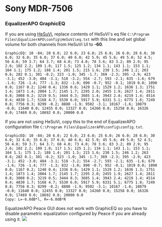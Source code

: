# Sony MDR-7506
### EqualizerAPO GraphicEQ
If you are using [HeSuVi](https://sourceforge.net/projects/hesuvi/), replace contents of HeSuVi's eq file `C:\Program Files\EqualizerAPO\config\HeSuVi\eq.txt` with this line and set global volume for both channels from HeSuVi UI to **-60**.
```
GraphicEQ: 10 -84; 20 6.0; 22 6.0; 23 6.0; 25 6.0; 26 6.0; 28 6.0; 30 6.0; 32 6.0; 35 6.0; 37 6.0; 40 6.0; 42 5.9; 45 5.6; 49 5.0; 52 4.5; 56 4.0; 59 3.7; 64 3.7; 68 4.0; 73 4.0; 78 3.6; 83 3.2; 89 2.9; 95 2.6; 102 2.2; 109 1.8; 117 1.5; 125 1.2; 134 1.1; 143 1.1; 153 1.1; 164 1.1; 175 1.2; 188 1.4; 201 1.5; 215 1.6; 230 1.5; 246 1.2; 263 0.6; 282 0.1; 301 -0.2; 323 -1.0; 345 -1.7; 369 -2.3; 395 -2.9; 423 -3.1; 452 -3.0; 484 -3.1; 518 -3.2; 554 -2.7; 593 -2.1; 635 -1.6; 679 -1.6; 726 -1.4; 777 -1.3; 832 -1.0; 890 -0.7; 952 -0.1; 1019 0.0; 1090 0.0; 1167 0.2; 1248 0.4; 1336 0.6; 1429 1.1; 1529 1.2; 1636 1.3; 1751 1.4; 1873 1.4; 2004 1.7; 2145 1.7; 2295 2.0; 2455 1.9; 2627 1.4; 2811 0.8; 3008 0.2; 3219 0.5; 3444 0.3; 3685 1.4; 3943 2.4; 4219 1.4; 4514 0.4; 4830 1.7; 5168 4.7; 5530 6.0; 5917 5.9; 6331 5.1; 6775 1.8; 7249 0.8; 7756 0.3; 8299 -0.2; 8880 -1.9; 9502 -3.1; 10167 -1.6; 10879 -0.0; 11640 0.0; 12455 0.0; 13327 0.0; 14260 0.0; 15258 0.0; 16326 0.0; 17469 0.0; 18692 0.0; 20000 0.0
```
If you are not using HeSuVi, copy this to the end of EqualizerAPO configuration file `C:\Program Files\EqualizerAPO\config\config.txt`.
```
GraphicEQ: 10 -84; 20 6.0; 22 6.0; 23 6.0; 25 6.0; 26 6.0; 28 6.0; 30 6.0; 32 6.0; 35 6.0; 37 6.0; 40 6.0; 42 5.9; 45 5.6; 49 5.0; 52 4.5; 56 4.0; 59 3.7; 64 3.7; 68 4.0; 73 4.0; 78 3.6; 83 3.2; 89 2.9; 95 2.6; 102 2.2; 109 1.8; 117 1.5; 125 1.2; 134 1.1; 143 1.1; 153 1.1; 164 1.1; 175 1.2; 188 1.4; 201 1.5; 215 1.6; 230 1.5; 246 1.2; 263 0.6; 282 0.1; 301 -0.2; 323 -1.0; 345 -1.7; 369 -2.3; 395 -2.9; 423 -3.1; 452 -3.0; 484 -3.1; 518 -3.2; 554 -2.7; 593 -2.1; 635 -1.6; 679 -1.6; 726 -1.4; 777 -1.3; 832 -1.0; 890 -0.7; 952 -0.1; 1019 0.0; 1090 0.0; 1167 0.2; 1248 0.4; 1336 0.6; 1429 1.1; 1529 1.2; 1636 1.3; 1751 1.4; 1873 1.4; 2004 1.7; 2145 1.7; 2295 2.0; 2455 1.9; 2627 1.4; 2811 0.8; 3008 0.2; 3219 0.5; 3444 0.3; 3685 1.4; 3943 2.4; 4219 1.4; 4514 0.4; 4830 1.7; 5168 4.7; 5530 6.0; 5917 5.9; 6331 5.1; 6775 1.8; 7249 0.8; 7756 0.3; 8299 -0.2; 8880 -1.9; 9502 -3.1; 10167 -1.6; 10879 -0.0; 11640 0.0; 12455 0.0; 13327 0.0; 14260 0.0; 15258 0.0; 16326 0.0; 17469 0.0; 18692 0.0; 20000 0.0
Copy: L=-6.0dB*l, R=-6.0dB*R
```
EqualizerAPO Peace GUI does not work with GraphicEQ so you have to disable parametric equalization configured by Peace if you are already using it.
![](https://raw.githubusercontent.com/jaakkopasanen/AutoEq/master/results/Headphone.com/headphoncecom/onear/Sony%20MDR-7506/Sony%20MDR-7506.png)
